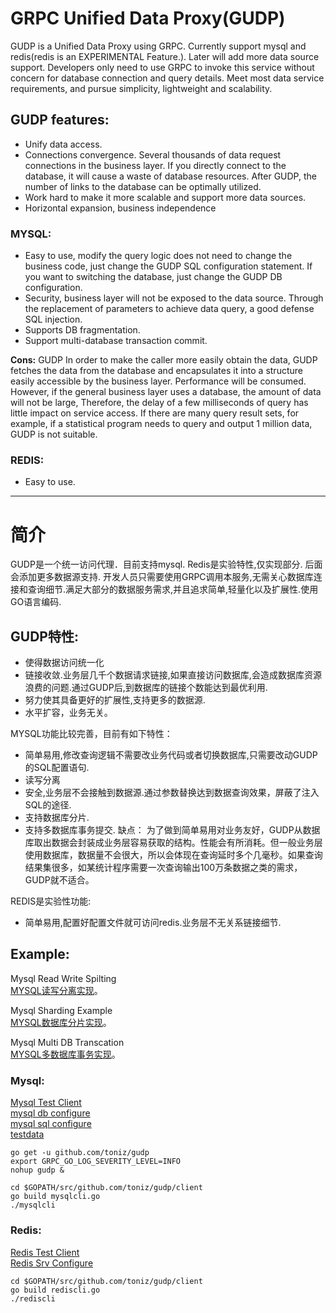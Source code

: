 # GRPC Unified Data Proxy(GUDP)
GUDP is a Unified Data Proxy using GRPC. Currently support mysql and redis(redis is an EXPERIMENTAL Feature.). Later will add more data source support. Developers only need to use GRPC to invoke this service without concern for database connection and query details. Meet most data service requirements, and pursue simplicity, lightweight and scalability. 

## GUDP features:
* Unify data access.
* Connections convergence. Several thousands of data request connections in the business layer. If you directly connect to the database, it will cause a waste of database resources. After GUDP, the number of links to the database can be optimally utilized.
* Work hard to make it more scalable and support more data sources.
* Horizontal expansion, business independence
### MYSQL:
* Easy to use, modify the query logic does not need to change the business code, just change the GUDP SQL configuration statement. If you want to switching the database, just change the GUDP DB configuration.
* Security, business layer will not be exposed to the data source. Through the replacement of parameters to achieve data query, a good defense SQL injection.
* Supports DB fragmentation.
* Support multi-database transaction commit.

**Cons:** GUDP In order to make the caller more easily obtain the data, GUDP fetches the data from the database and encapsulates it into a structure easily accessible by the business layer. Performance will be consumed. However, if the general business layer uses a database, the amount of data will not be large,  Therefore, the delay of a few milliseconds of query has little impact on service access. If there are many query result sets, for example, if a statistical program needs to query and output 1 million data, GUDP is not suitable.

### REDIS:
* Easy to use. 

___

# 简介
GUDP是一个统一访问代理．目前支持mysql. Redis是实验特性,仅实现部分. 后面会添加更多数据源支持.
开发人员只需要使用GRPC调用本服务,无需关心数据库连接和查询细节.满足大部分的数据服务需求,并且追求简单,轻量化以及扩展性.使用GO语言编码.
## GUDP特性:
* 使得数据访问统一化
* 链接收敛.业务层几千个数据请求链接,如果直接访问数据库,会造成数据库资源浪费的问题.通过GUDP后,到数据库的链接个数能达到最优利用.
* 努力使其具备更好的扩展性,支持更多的数据源.
* 水平扩容，业务无关。

MYSQL功能比较完善，目前有如下特性：
* 简单易用,修改查询逻辑不需要改业务代码或者切换数据库,只需要改动GUDP的SQL配置语句.
* 读写分离
* 安全,业务层不会接触到数据源.通过参数替换达到数据查询效果，屏蔽了注入SQL的途径.
* 支持数据库分片.
* 支持多数据库事务提交.
缺点：
为了做到简单易用对业务友好，GUDP从数据库取出数据会封装成业务层容易获取的结构。性能会有所消耗。但一般业务层使用数据库，数据量不会很大，所以会体现在查询延时多个几毫秒。如果查询结果集很多，如某统计程序需要一次查询输出100万条数据之类的需求，GUDP就不适合。

REDIS是实验性功能:
* 简单易用,配置好配置文件就可访问redis.业务层不无关系链接细节.


## Example:
Mysql Read Write Spilting  
[MYSQL读写分离实现](doc/mysql_read_write_splitting.md)。 

Mysql Sharding Example  
[MYSQL数据库分片实现](doc/mysql_db_sharding.md)。 

Mysql Multi DB Transcation  
[MYSQL多数据库事务实现](doc/mysql_multi_db_transaction.md)。 


### Mysql:
[Mysql Test Client](client/mysqlcli.go)  
[mysql db configure](conf/mysql/db)  
[mysql sql configure](conf/mysql/sql)  
[testdata](doc/mysqldata.sql)  

```
go get -u github.com/toniz/gudp
export GRPC_GO_LOG_SEVERITY_LEVEL=INFO
nohup gudp &

cd $GOPATH/src/github.com/toniz/gudp/client
go build mysqlcli.go 
./mysqlcli
```

### Redis:
[Redis Test Client](client/rediscli.go)  
[Redis Srv Configure](conf/redis/srv)  

```
cd $GOPATH/src/github.com/toniz/gudp/client
go build rediscli.go 
./rediscli

```


